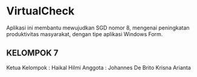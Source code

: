 # VirtualCheck
Aplikasi ini membantu mewujudkan SGD nomor 8, mengenai peningkatan produktivitas masyarakat, dengan tipe aplikasi Windows Form.

## KELOMPOK 7
Ketua Kelompok : Haikal Hilmi
Anggota : Johannes De Brito Krisna Arianta
